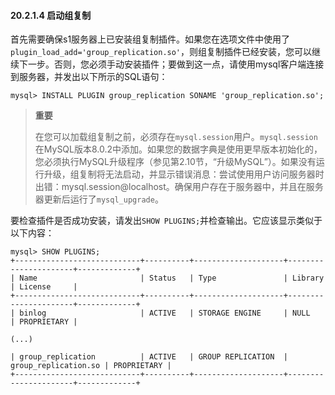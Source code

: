 #### 20.2.1.4 启动组复制

首先需要确保s1服务器上已安装组复制插件。如果您在选项文件中使用了`plugin_load_add='group_replication.so'`，则组复制插件已经安装，您可以继续下一步。否则，您必须手动安装插件；要做到这一点，请使用mysql客户端连接到服务器，并发出以下所示的SQL语句：

```
mysql> INSTALL PLUGIN group_replication SONAME 'group_replication.so';
```

> **重要**
>
> 在您可以加载组复制之前，必须存在`mysql.session`用户。`mysql.session`在MySQL版本8.0.2中添加。如果您的数据字典是使用更早版本初始化的，您必须执行MySQL升级程序（参见第2.10节，“升级MySQL”）。如果没有运行升级，组复制将无法启动，并显示错误消息：尝试使用用户访问服务器时出错：mysql.session@localhost。确保用户存在于服务器中，并且在服务器更新后运行了`mysql_upgrade`。

要检查插件是否成功安装，请发出`SHOW PLUGINS;`并检查输出。它应该显示类似于以下内容：

```mysql
mysql> SHOW PLUGINS;
+----------------------------+----------+--------------------+----------------------+-------------+
| Name                       | Status   | Type               | Library              | License     |
+----------------------------+----------+--------------------+----------------------+-------------+
| binlog                     | ACTIVE   | STORAGE ENGINE     | NULL                 | PROPRIETARY |

(...)

| group_replication          | ACTIVE   | GROUP REPLICATION  | group_replication.so | PROPRIETARY |
+----------------------------+----------+--------------------+----------------------+-------------+
```


